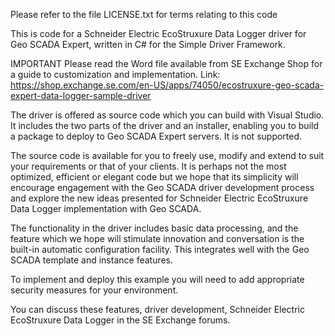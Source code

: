 Please refer to the file LICENSE.txt for terms relating to this code

This is code for a Schneider Electric EcoStruxure Data Logger driver for 
Geo SCADA Expert, written in C# for the Simple Driver Framework.

IMPORTANT
Please read the Word file available from SE Exchange Shop for a guide
to customization and implementation.
Link: https://shop.exchange.se.com/en-US/apps/74050/ecostruxure-geo-scada-expert-data-logger-sample-driver

The driver is offered as source code which you can build with Visual 
Studio. It includes the two parts of the driver and an installer, enabling 
you to build a package to deploy to Geo SCADA Expert servers. It is not 
supported.

The source code is available for you to freely use, modify and extend to 
suit your requirements or that of your clients. It is perhaps not the 
most optimized, efficient or elegant code but we hope that its simplicity 
will encourage engagement with the Geo SCADA driver development process 
and explore the new ideas presented for Schneider Electric EcoStruxure 
Data Logger implementation with Geo SCADA.

The functionality in the driver includes basic data processing, and the 
feature which we hope will stimulate innovation and conversation is the 
built-in automatic configuration facility. This integrates well with the 
Geo SCADA template and instance features.

To implement and deploy this example you will need to add appropriate 
security measures for your environment.

You can discuss these features, driver development, Schneider Electric 
EcoStruxure Data Logger in the SE Exchange forums.


